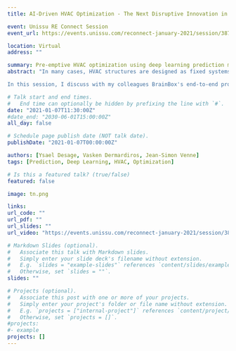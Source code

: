 ```yaml
---
title: AI-Driven HVAC Optimization - The Next Disruptive Innovation in Real Estate

event: Unissu RE Connect Session
event_url: https://events.unissu.com/reconnect-january-2021/session/387/ai-driven-hvac-optimization-the-next-disruptive-innovation-in-real-estate

location: Virtual
address: ""

summary: Pre-emptive HVAC optimization using deep learning prediction models.
abstract: "In many cases, HVAC structures are designed as fixed systems or programmed for a fairly static environment, even though factors like weather and occupancy are fluid and dynamic. AI is revolutionizing building management by pivoting to a pre-emptive approach. 

In this session, I discuss with my colleagues BrainBox's end-to-end process overview with a focus on its deep learning prediction model and neural networks."

# Talk start and end times.
#   End time can optionally be hidden by prefixing the line with `#`.
date: "2021-01-07T11:30:00Z"
#date_end: "2030-06-01T15:00:00Z"
all_day: false

# Schedule page publish date (NOT talk date).
publishDate: "2021-01-07T00:00:00Z"

authors: [Ysael Desage, Vasken Dermardiros, Jean-Simon Venne]
tags: [Prediction, Deep Learning, HVAC, Optimization]

# Is this a featured talk? (true/false)
featured: false

image: tn.png

links:
url_code: ""
url_pdf: ""
url_slides: ""
url_video: "https://events.unissu.com/reconnect-january-2021/session/387/ai-driven-hvac-optimization-the-next-disruptive-innovation-in-real-estate"

# Markdown Slides (optional).
#   Associate this talk with Markdown slides.
#   Simply enter your slide deck's filename without extension.
#   E.g. `slides = "example-slides"` references `content/slides/example-slides.md`.
#   Otherwise, set `slides = ""`.
slides: ""

# Projects (optional).
#   Associate this post with one or more of your projects.
#   Simply enter your project's folder or file name without extension.
#   E.g. `projects = ["internal-project"]` references `content/project/deep-learning/index.md`.
#   Otherwise, set `projects = []`.
#projects:
#- example
projects: []
---
```

